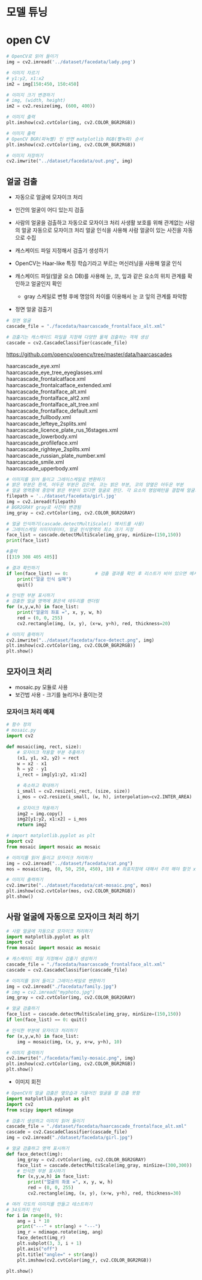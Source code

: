# 모델 튜닝



# open CV

```python
# OpenCV로 읽어 들이기
img = cv2.imread('../dataset/facedata/lady.png')

# 이미지 자르기
# y1:y2, x1:x2
im2 = img[150:450, 150:450] 

# 이미지 크기 변경하기
# img, (width, height)
im2 = cv2.resize(img, (600, 400))  

# 이미지 출력
plt.imshow(cv2.cvtColor(img, cv2.COLOR_BGR2RGB))  

# 이미지 출력
# OpenCV BGR(파녹빨) 인 반면 matplotlib RGB(빨녹파) 순서
plt.imshow(cv2.cvtColor(img, cv2.COLOR_BGR2RGB)) 

# 이미지 저장하기
cv2.imwrite("../dataset/facedata/out.png", img)

```

## 얼굴 검출 

* 자동으로 얼굴에 모자이크 처리

* 인간의 얼굴이 어디 있는지 검출
* 사람의 얼굴을 검출하고 자동으로 모자이크 처리 사생활 보호를 위해 관계없는 사람의 얼굴 자동으로 모자이크 처리 얼굴 인식을 사용해 사람 얼굴이 있는 사진을 자동으로 수집


* 캐스케이드 파일 지정해서 검출기 생성하기
* OpenCV는 Haar-like 특징 학습기라고 부르는 머신러닝을 사용해 얼굴 인식
* 캐스케이드 파일(얼굴 요소 DB)를 사용해 눈, 코, 잎과 같은 요소의 위치 관계를 확인하고 얼굴인지 확인
  * gray 스케일로 변형 후에 명암의 차이를 이용해서 눈 코 잎의 관계를 파악함 

* 정면 얼굴 검출기

```python
# 정면 얼굴
cascade_file = "./facedata/haarcascade_frontalface_alt.xml" 

# 검출기는 캐스캐이드 파일을 지정해 다양한 물체 검출하는 객체 생성
cascade = cv2.CascadeClassifier(cascade_file) 
```

<https://github.com/opencv/opencv/tree/master/data/haarcascades>

haarcascade_eye.xml	    
haarcascade_eye_tree_eyeglasses.xml  
haarcascade_frontalcatface.xml     
haarcascade_frontalcatface_extended.xml  
haarcascade_frontalface_alt.xml	  
haarcascade_frontalface_alt2.xml	  
haarcascade_frontalface_alt_tree.xml  
haarcascade_frontalface_default.xml  
haarcascade_fullbody.xml  
haarcascade_lefteye_2splits.xml  
haarcascade_licence_plate_rus_16stages.xml  
haarcascade_lowerbody.xml  
haarcascade_profileface.xml  
haarcascade_righteye_2splits.xml  
haarcascade_russian_plate_number.xml  
haarcascade_smile.xml  
haarcascade_upperbody.xml  

```python
# 이미지를 읽어 들이고 그레이스케일로 변환하기
# 밝은 부분은 흰색, 어두운 부분은 검은색. 코는 밝은 부분, 코의 양옆은 어두운 부분
# 얼굴 영역중에 중앙에 밝은 부분이 있다면 얼굴로 판단. 각 요소의 명암패턴을 결합해 얼굴의 형태 확인
filepath = '../dataset/facedata/girl.jpg'
img = cv2.imread(filepath)
# BGR2GRAY gray로 사진이 변경됨 
img_gray = cv2.cvtColor(img, cv2.COLOR_BGR2GRAY) 

# 얼굴 인식하기(cascade.detectMultiScale() 메서드를 사용)
# 그레이스케일 이미지데이터, 얼굴 인식영역의 최소 크기 지정
face_list = cascade.detectMultiScale(img_gray, minSize=(150,150)) 
print(face_list)

#출력
[[319 308 405 405]]
```

```python
# 결과 확인하기 
if len(face_list) == 0:          # 검출 결과를 확인 후 리스트가 비어 있으면 메시지 출력 후 종료
    print("얼굴 인식 실패")
    quit()

# 인식한 부분 표시하기    
# 검출한 얼굴 영역에 붉은색 테두리를 랜더링
for (x,y,w,h) in face_list:
    print("얼굴의 좌표 =", x, y, w, h)
    red = (0, 0, 255)
    cv2.rectangle(img, (x, y), (x+w, y+h), red, thickness=20)

# 이미지 출력하기
cv2.imwrite("../dataset/facedata/face-detect.png", img)
plt.imshow(cv2.cvtColor(img, cv2.COLOR_BGR2RGB))
plt.show()
```

## 모자이크 처리 

* mosaic.py 모듈로 사용 
* 보간법 사용 - 크기를 늘리거나 줄이는것

### 모자이크 처리 예제 

```python
# 함수 정의 
# mosaic.py
import cv2

def mosaic(img, rect, size):
    # 모자이크 적용할 부분 추출하기
    (x1, y1, x2, y2) = rect
    w = x2 - x1
    h = y2 - y1
    i_rect = img[y1:y2, x1:x2]

    # 축소하고 확대하기
    i_small = cv2.resize(i_rect, (size, size))
    i_mos = cv2.resize(i_small, (w, h), interpolation=cv2.INTER_AREA)  # 보간법
    
    # 모자이크 적용하기
    img2 = img.copy()
    img2[y1:y2, x1:x2] = i_mos
    return img2
```

```python
# import matplotlib.pyplot as plt
import cv2
from mosaic import mosaic as mosaic

# 이미지를 읽어 들이고 모자이크 처리하기
img = cv2.imread("../dataset/facedata/cat.png")
mos = mosaic(img, (0, 50, 250, 450), 10) # 좌표지정에 대해서 주의 해야 할것 x1 좌하, y1 좌상 

# 이미지 출력하기
cv2.imwrite("../dataset/facedata/cat-mosaic.png", mos)
plt.imshow(cv2.cvtColor(mos, cv2.COLOR_BGR2RGB))
plt.show()
```


## 사람 얼굴에 자동으로 모자이크 처리 하기 

```python
# 사람 얼굴에 자동으로 모자이크 처리하기
import matplotlib.pyplot as plt
import cv2
from mosaic import mosaic as mosaic

# 캐스케이드 파일 지정해서 검출기 생성하기 
cascade_file = "./facedata/haarcascade_frontalface_alt.xml"
cascade = cv2.CascadeClassifier(cascade_file)

# 이미지를 읽어 들이고 그레이스케일로 변환하기 
img = cv2.imread("./facedata/family.jpg")
# img = cv2.imread("myphoto.jpg")
img_gray = cv2.cvtColor(img, cv2.COLOR_BGR2GRAY)

# 얼굴 검출하기 
face_list = cascade.detectMultiScale(img_gray, minSize=(150,150))
if len(face_list) == 0: quit()

# 인식한 부분에 모자이크 처리하기
for (x,y,w,h) in face_list:
    img = mosaic(img, (x, y, x+w, y+h), 10)

# 이미지 출력하기
cv2.imwrite("./facedata/family-mosaic.png", img)
plt.imshow(cv2.cvtColor(img, cv2.COLOR_BGR2RGB))
plt.show()
```

* 이미지 회전 

```python
# OpenCV의 얼굴 검출은 옆모습과 기울어진 얼굴을 잘 검출 못함
import matplotlib.pyplot as plt
import cv2
from scipy import ndimage

# 검출기 생성하고 이미지 읽어 들이기
cascade_file = "./dataset/facedata/haarcascade_frontalface_alt.xml"
cascade = cv2.CascadeClassifier(cascade_file)
img = cv2.imread("./dataset/facedata/girl.jpg")

# 얼굴 검출하고 영역 표시하기
def face_detect(img):
    img_gray = cv2.cvtColor(img, cv2.COLOR_BGR2GRAY)
    face_list = cascade.detectMultiScale(img_gray, minSize=(300,300))
    # 인식한 부분 표시하기
    for (x,y,w,h) in face_list:
        print("얼굴의 좌표 =", x, y, w, h)
        red = (0, 0, 255)
        cv2.rectangle(img, (x, y), (x+w, y+h), red, thickness=30)

# 여러 각도의 이미지를 만들고 테스트하기 
# 34도까지 인식
for i in range(0, 9):
    ang = i * 10
    print("---" + str(ang) + "---")
    img_r = ndimage.rotate(img, ang)
    face_detect(img_r)
    plt.subplot(3, 3, i + 1)
    plt.axis("off")
    plt.title("angle=" + str(ang))
    plt.imshow(cv2.cvtColor(img_r, cv2.COLOR_BGR2RGB))
        
plt.show()
```


